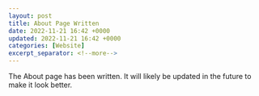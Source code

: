 ```yaml
---
layout: post
title: About Page Written
date: 2022-11-21 16:42 +0000
updated: 2022-11-21 16:42 +0000
categories: [Website]
excerpt_separator: <!--more-->
---
```


The About page has been written.  It will likely be updated in the future to make it look better.